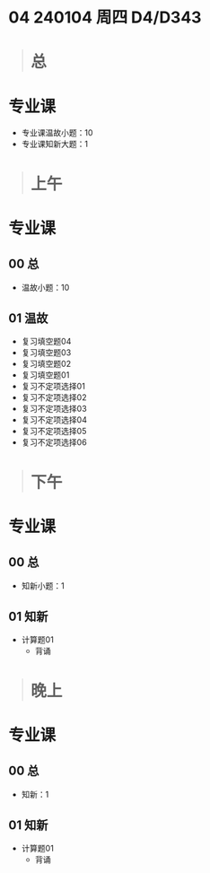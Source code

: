 # 04 240104 周四 D4/D343



> # 总



# 专业课

* 专业课温故小题：10
* 专业课知新大题：1



> # 上午



# 专业课



## 00 总

* 温故小题：10

## 01 温故

* 复习填空题04
* 复习填空题03
* 复习填空题02 
* 复习填空题01
* 复习不定项选择01 
* 复习不定项选择02  
* 复习不定项选择03  
* 复习不定项选择04
* 复习不定项选择05
* 复习不定项选择06



> # 下午



# 专业课



## 00 总

* 知新小题：1

## 01 知新

* 计算题01
  * 背诵



> # 晚上



# 专业课



## 00 总

* 知新：1

## 01 知新

* 计算题01
  * 背诵




